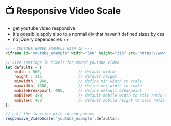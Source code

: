 # 📺 Responsive Video Scale
-  get youtube video responsive  
- it's possibile apply also to a normal div that haven't defined sizes by css
- no jQuery dependecies ++

```html
<!-- YOUTUBE EMBED EXAMPLE WITH ID -->
<iframe id="youtube_example" width="560" height="315" src="https://www.youtube.com/embed/xat1GVnl8-k" frameborder="0" allow="autoplay; encrypted-media" allowfullscreen></iframe>

```

```javascript
// Size settings in Pixels for embed youtube video
let defaults = { 
    width : 560,                // default width
    height : 315,               // default height
    minwidth : 960,             // define min width to scale
    maxwidth: 1300,             // define max width to scale
    mobileBreakpoint: 480,      // define default breakpoint
    mobileW: 480,               // default mobile width to calc ratio under breakpoint
    mobileH: 480                // default mobile height to calc ratio under breakpoint
};

// call the function with id and params
responsive_VideoScale('youtube_example',defaults);
```